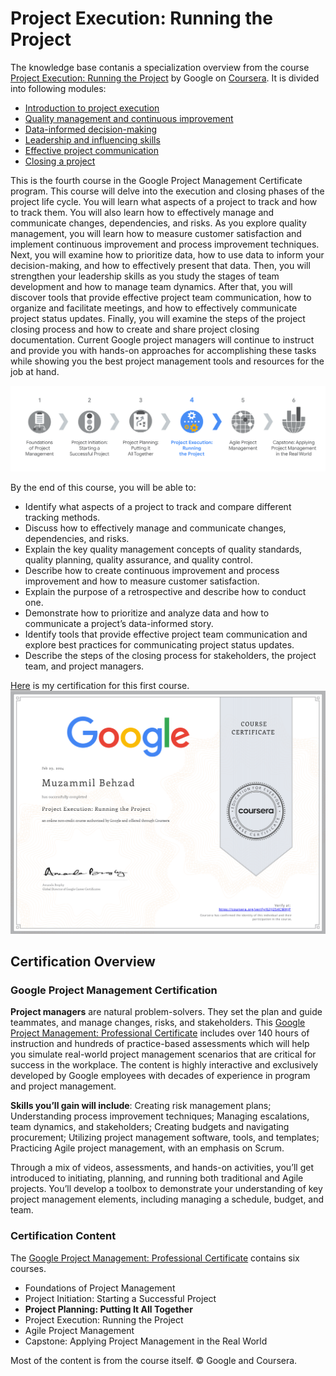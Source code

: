 # Project Execution: Running the Project
The knowledge base contanis a specialization overview from the course [Project Execution: Running the Project](https://www.coursera.org/learn/project-execution-google?specialization=google-project-management) by Google on [Coursera](https://www.coursera.org/). It is divided into following modules:
- [Introduction to project execution](./Introduction%20to%20project%20execution.md)
- [Quality management and continuous improvement](./Quality%20management%20and%20continuous%20improvement.md)
- [Data-informed decision-making](.//Data-informed%20decision-making.md)
- [Leadership and influencing skills](./Leadership%20and%20influencing%20skills.md)
- [Effective project communication](./Effective%20project%20communication.md)
- [Closing a project]()

This is the fourth course in the Google Project Management Certificate program. This course will delve into the execution and closing phases of the project life cycle. You will learn what aspects of a project to track and how to track them. You will also learn how to effectively manage and communicate changes, dependencies, and risks. As you explore quality management, you will learn how to measure customer satisfaction and implement continuous improvement and process improvement techniques. Next, you will examine how to prioritize data, how to use data to inform your decision-making, and how to effectively present that data. Then, you will strengthen your leadership skills as you study the stages of team development and how to manage team dynamics. After that, you will discover tools that provide effective project team communication, how to organize and facilitate meetings, and how to effectively communicate project status updates. Finally, you will examine the steps of the project closing process and how to create and share project closing documentation. Current Google project managers will continue to instruct and provide you with hands-on approaches for accomplishing these tasks while showing you the best project management tools and resources for the job at hand.

![](imgs/info1.png)

By the end of this course, you will be able to: 
 - Identify what aspects of a project to track and compare different tracking methods.
 - Discuss how to effectively manage and communicate changes, dependencies, and risks.
 - Explain the key quality management concepts of quality standards, quality planning, quality assurance, and quality control.
 - Describe how to create continuous improvement and process improvement and how to measure customer satisfaction.
 - Explain the purpose of a retrospective and describe how to conduct one. 
 - Demonstrate how to prioritize and analyze data and how to communicate a project’s data-informed story. 
 - Identify tools that provide effective project team communication and explore best practices for communicating project status updates.
 - Describe the steps of the closing process for stakeholders, the project team, and project managers.


[Here](https://www.coursera.org/account/accomplishments/verify/8FRWYBPSGK5K) is my certification for this first course.
![](imgs/course.png)


## Certification Overview
###  Google Project Management Certification
**Project managers** are natural problem-solvers. They set the plan and guide teammates, and manage changes, risks, and stakeholders. This [Google Project Management: Professional Certificate](https://www.coursera.org/professional-certificates/google-project-management) includes over 140 hours of instruction and hundreds of practice-based assessments which will help you simulate real-world project management scenarios that are critical for success in the workplace. The content is highly interactive and exclusively developed by Google employees with decades of experience in program and project management.

**Skills you’ll gain will include**: Creating risk management plans; Understanding process improvement techniques; Managing escalations, team dynamics, and stakeholders; Creating budgets and navigating procurement; Utilizing  project management software, tools, and templates; Practicing Agile project management, with an emphasis on Scrum.

Through a mix of videos, assessments, and hands-on activities, you’ll get introduced to initiating, planning, and running both traditional and Agile projects. You’ll develop a toolbox to demonstrate your understanding of key project management elements, including managing a schedule, budget, and team.


### Certification Content

The [Google Project Management: Professional Certificate](https://www.coursera.org/professional-certificates/google-project-management) contains six courses.

- Foundations of Project Management
- Project Initiation: Starting a Successful Project
- **Project Planning: Putting It All Together**
- Project Execution: Running the Project
- Agile Project Management
- Capstone: Applying Project Management in the Real World

Most of the content is from the course itself. © Google and Coursera.